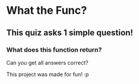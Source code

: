 # What the Func?

## This quiz asks 1 simple question!
### What does this function return?

Can you get all answers correct?<br>

This project was made for fun! :p
